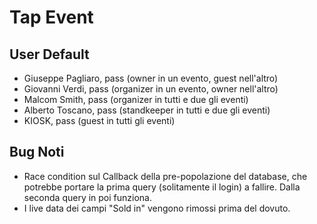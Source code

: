 # Tap Event

## User Default

- Giuseppe Pagliaro, pass (owner in un evento, guest nell'altro)
- Giovanni Verdi, pass (organizer in un evento, owner nell'altro)
- Malcom Smith, pass (organizer in tutti e due gli eventi)
- Alberto Toscano, pass (standkeeper in tutti e due gli eventi)
- KIOSK, pass (guest in tutti gli eventi)

## Bug Noti

- Race condition sul Callback della pre-popolazione del database, che potrebbe portare la prima query (solitamente il login) a fallire. Dalla seconda query in poi funziona.
- I live data dei campi "Sold in" vengono rimossi prima del dovuto.
